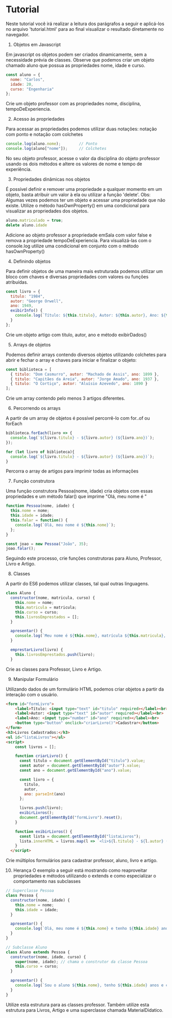 # Tutorial

Neste tutorial você irá realizar a leitura dos parágrafos a seguir e aplicá-los no arquivo 'tutorial.html' para ao final visualizar o resultado  diretamente no navegador. 


1. Objetos em Javascript

Em javascript os objetos podem ser criados dinamicamente, sem a necessidade prévia de classes. Observe que podemos criar 
um objeto chamado aluno que possua as propriedades nome, idade e curso. 
```js
const aluno = {
  nome: "Carlos",
  idade: 20,
  curso: "Engenharia"
};
```

Crie um objeto professor com as propriedades nome, disciplina, tempoDeExperiencia.

2. Acesso às propriedades

Para acessar as propriedades podemos utilizar duas notações: notação com ponto e notação com colchetes

```js
console.log(aluno.nome);        // Ponto
console.log(aluno["nome"]);     // Colchetes
```

No seu objeto professor, acesse o valor da disciplina do objeto professor usando os dois métodos e altere os valores de nome e tempo de experiência.

3. Propriedades dinâmicas nos objetos

É possível definir e remover uma propriedade a qualquer momento em um objeto, basta atribuir um valor à ela ou utilizar a função 'delete'. Obs: Algumas vezes podemos ter um objeto e acessar uma propriedade que não existe.
Utilize o método hasOwnProperty() em uma condicional para visualizar as propriedades dos objetos.

```js
aluno.matriculado = true;
delete aluno.idade

```

Adicione ao objeto professor a propriedade emSala com valor false e remova a propriedade tempoDeExperiencia. Para visualizá-las com o console.log utilize uma condicional em conjunto com o método hasOwnProperty()

4. Definindo objetos

Para definir objetos de uma maneira mais estruturada podemos utilizar um bloco com chaves e diversas propriedades com valores ou funções atribuídas.

```js
const livro = {
  titulo: "1984",
  autor: "George Orwell",
  ano: 1949,
  exibirInfo() {
    console.log(`Título: ${this.titulo}, Autor: ${this.autor}, Ano: ${this.ano}`);
  }
};
```
Crie um objeto artigo com titulo, autor, ano e método exibirDados()

5. Arrays de objetos

Podemos definir arrays contendo diversos objetos utilizando colchetes para abrir e fechar o array e chaves para iniciar e finalizar o objeto:

```js
const biblioteca = [
  { titulo: "Dom Casmurro", autor: "Machado de Assis", ano: 1899 },
  { titulo: "Capitães da Areia", autor: "Jorge Amado", ano: 1937 },
  { titulo: "O Cortiço", autor: "Aluísio Azevedo", ano: 1890 }
];

```
Crie um array contendo pelo menos 3 artigos diferentes.

6. Percorrendo os arrays

A partir de um array de objetos é possível percorrê-lo com for..of ou forEach

```js
biblioteca.forEach(livro => {
  console.log(`${livro.titulo} - ${livro.autor} (${livro.ano})`);
});

for (let livro of biblioteca){
  console.log(`${livro.titulo} - ${livro.autor} (${livro.ano})`);
}
```
Percorra o array de artigos para imprimir todas as informações

7. Função construtora

Uma função construtora Pessoa(nome, idade)  cria objetos com essas propriedades e um método falar() que imprime "Olá, meu nome é <nome>"

```js
function Pessoa(nome, idade) {
  this.nome = nome;
  this.idade = idade;
  this.falar = function() {
    console.log(`Olá, meu nome é ${this.nome}`);
  };
}

const joao = new Pessoa("João", 35);
joao.falar();

```
Seguindo este processo, crie funções construtoras para Aluno, Professor, Livro e Artigo.

8. Classes

A partir do ES6 podemos utilizar classes, tal qual outras linguagens.

```js
class Aluno {
  constructor(nome, matricula, curso) {
    this.nome = nome;
    this.matricula = matricula;
    this.curso = curso;
    this.livrosEmprestados = [];
  }

  apresentar() {
    console.log(`Meu nome é ${this.nome}, matrícula ${this.matricula}, curso: ${this.curso}.`);
  }

  emprestarLivro(livro) {
    this.livrosEmprestados.push(livro);
  }
```

Crie as classes para Professor, Livro e Artigo.

9. Manipular Formulário

Utilizando dados de um formulário HTML podemos criar objetos a partir da interação com o usuário.

```html
<form id="formLivro">
    <label>Título: <input type="text" id="titulo" required></label><br>
    <label>Autor: <input type="text" id="autor" required></label><br>
    <label>Ano: <input type="number" id="ano" required></label><br>
    <button type="button" onclick="criarLivro()">Cadastrar</button>
</form>
<h3>Livros Cadastrados:</h3>
<ul id="listaLivros"></ul>
<script>
    const livros = [];

    function criarLivro() {
      const titulo = document.getElementById("titulo").value;
      const autor = document.getElementById("autor").value;
      const ano = document.getElementById("ano").value;

      const livro = {
        titulo,
        autor,
        ano: parseInt(ano)
      };

      livros.push(livro);
      exibirLivros();
      document.getElementById("formLivro").reset();
    }

    function exibirLivros() {
      const lista = document.getElementById("listaLivros");
      lista.innerHTML = livros.map(l => `<li>${l.titulo} - ${l.autor} (${l.ano})</li>`).join('');
    }
  </script>
```

Crie múltiplos formulários para cadastrar professor, aluno, livro e artigo.


10. Herança
O exemplo a seguir está  mostrando como reaproveitar propriedades e métodos utilizando o extends e como especializar o comportamento nas subclasses

```js
// Superclasse Pessoa
class Pessoa {
  constructor(nome, idade) {
    this.nome = nome;
    this.idade = idade;
  }

  apresentar() {
    console.log(`Olá, meu nome é ${this.nome} e tenho ${this.idade} anos.`);
  }
}

// Subclasse Aluno
class Aluno extends Pessoa {
  constructor(nome, idade, curso) {
    super(nome, idade); // chama o construtor da classe Pessoa
    this.curso = curso;
  }

  apresentar() {
    console.log(`Sou o aluno ${this.nome}, tenho ${this.idade} anos e curso ${this.curso}.`);
  }
}
```
Utilize esta estrutura para as classes professor. Também utilize esta estrutura para Livros, Artigo e uma superclasse chamada MaterialDidatico.

